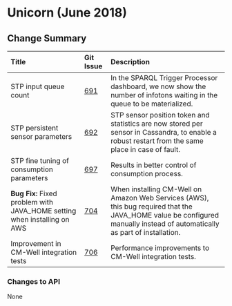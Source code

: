 # Unicorn (June 2018)



## Change Summary


 Title | Git Issue | Description 
:------|:----------|:------------
STP input queue count | [691](https://github.com/thomsonreuters/CM-Well/pull/691) | In the SPARQL Trigger Processor dashboard, we now show the number of infotons waiting in the queue to be materialized. 
STP persistent sensor parameters | [692](https://github.com/thomsonreuters/CM-Well/pull/692) | STP sensor position token and statistics are now stored per sensor in Cassandra, to enable a robust restart from the same place in case of fault. 
STP fine tuning of consumption parameters | [697](https://github.com/thomsonreuters/CM-Well/pull/697) | Results in better control of consumption process.
**Bug Fix:** Fixed problem with JAVA_HOME setting when installing on AWS | [704](https://github.com/thomsonreuters/CM-Well/pull/704) | When installing CM-Well on Amazon Web Services (AWS), this bug required that the JAVA_HOME value be configured manually instead of automatically as part of installation.
Improvement in CM-Well integration tests | [706](https://github.com/thomsonreuters/CM-Well/pull/706) | Performance improvements to CM-Well integration tests.


### Changes to API

None

